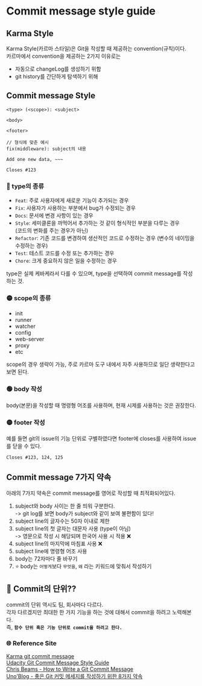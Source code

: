 # Commit message style guide

## Karma Style
Karma Style(카르마 스타일)은 Git을 작성할 때 제공하는 convention(규칙)이다.   
카르마에서 convention을 제공하는 2가지 이유로는   
- 자동으로 changeLog를 생성하기 위함
- git history를 간단하게 탐색하기 위해

## Commit message Style
```
<type> (<scope>): <subject>

<body>

<footer>
```
```
// 형식에 맞춘 예시
fix(middleware): subject의 내용

Add one new data, ~~~

Closes #123
```

### 🔴 type의 종류
- `Feat`: 주로 사용자에게 새로운 기능이 추가되는 경우
- `Fix`: 사용자가 사용하는 부분에서 bug가 수정되는 경우
- `Docs`: 문서에 변경 사항이 있는 경우
- `Style`: 세미클론을 까먹어서 추가하는 것 같이 형식적인 부분을 다루는 경우   
  (코드의 변화를 주는 경우가 아닌)
- `Refactor`: 기존 코드를 변경하여 생산적인 코드로 수정하는 경우
  (변수의 네이밍을 수정하는 경우)
- `Test`: 테스트 코드를 수정 또는 추가하는 경우
- `Chore`: 크게 중요하지 않은 일을 수정하는 경우

type은 실제 케바케라서 다를 수 있으며, type을 선택하여 commit message를 작성하는 것.

### 🟡 scope의 종류
- init
- runner
- watcher
- config
- web-server
- proxy
- etc

scope의 경우 생략이 가능, 주로 카르마 도구 내에서 자주 사용하므로 일단 생략한다고 보면 된다.

### 🟢 body 작성
body(본문)을 작성할 때 명령형 어조를 사용하며, 현재 시제를 사용하는 것은 권장한다.   


### 🟡 footer 작성
예를 들면 git의 issue의 기능 단위로 구별하였다면 footer에 closes를 사용하여 issue를 닫을 수 있다.
```
Closes #123, 124, 125
```

## Commit message 7가지 약속
아래의 7가지 약속은 commit message를 영어로 작성할 때 최적화되어있다.   
1. subject와 body 사이는 한 줄 띄워 구분한다.   
   -> git log를 보면 body가 subject와 같이 보여 불편함이 있다!
2. subject line의 글자수는 50자 이내로 제한
3. subject line의 첫 글자는 대문자 사용 (type이 아님)   
   -> 영문으로 작성 시 해당되며 한국어 사용 시 적용 ❌
4. subject line의 마지막에 마침표 사용 ❌
5. subject line에 명령형 어조 사용
6. body는 72자마다 줄 바꾸기
7. ⭐️ body는 `어떻게`보다 `무엇을`, `왜` 라는 키워드에 맞춰서 작성하기

## 🤔 Commit의 단위??
commit의 단위 역시도 팀, 회사마다 다르다.   
각자 다르겠지만 최대한 한 가지 기능을 하는 것에 대해서 commit을 하려고 노력해본다.   
즉, **`함수 단위 혹은 기능 단위로 commit을 하려고 한다.`**

### 🌐 Reference Site
[Karma git commit message](http://karma-runner.github.io/latest/dev/git-commit-msg.html)   
[Udacity Git Commit Message Style Guide](https://udacity.github.io/git-styleguide/)   
[Chris Beams - How to Write a Git Commit Message](https://chris.beams.io/posts/git-commit/)   
[Uno'Blog - 좋은 Git 커밋 메세지를 작성하기 위한 8가지 약속](https://djkeh.github.io/articles/How-to-write-a-git-commit-message-kor/)   